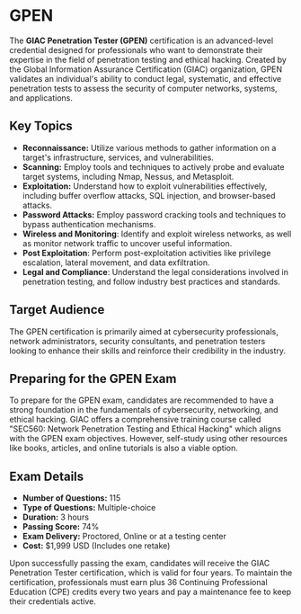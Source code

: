 # GPEN

The **GIAC Penetration Tester (GPEN)** certification is an advanced-level credential designed for professionals who want to demonstrate their expertise in the field of penetration testing and ethical hacking. Created by the Global Information Assurance Certification (GIAC) organization, GPEN validates an individual's ability to conduct legal, systematic, and effective penetration tests to assess the security of computer networks, systems, and applications.

## Key Topics

- **Reconnaissance:** Utilize various methods to gather information on a target's infrastructure, services, and vulnerabilities.
- **Scanning:** Employ tools and techniques to actively probe and evaluate target systems, including Nmap, Nessus, and Metasploit.
- **Exploitation:** Understand how to exploit vulnerabilities effectively, including buffer overflow attacks, SQL injection, and browser-based attacks.
- **Password Attacks:** Employ password cracking tools and techniques to bypass authentication mechanisms.
- **Wireless and Monitoring**: Identify and exploit wireless networks, as well as monitor network traffic to uncover useful information.
- **Post Exploitation**: Perform post-exploitation activities like privilege escalation, lateral movement, and data exfiltration.
- **Legal and Compliance**: Understand the legal considerations involved in penetration testing, and follow industry best practices and standards.

## Target Audience

The GPEN certification is primarily aimed at cybersecurity professionals, network administrators, security consultants, and penetration testers looking to enhance their skills and reinforce their credibility in the industry.

## Preparing for the GPEN Exam

To prepare for the GPEN exam, candidates are recommended to have a strong foundation in the fundamentals of cybersecurity, networking, and ethical hacking. GIAC offers a comprehensive training course called "SEC560: Network Penetration Testing and Ethical Hacking" which aligns with the GPEN exam objectives. However, self-study using other resources like books, articles, and online tutorials is also a viable option.

## Exam Details

- **Number of Questions:** 115
- **Type of Questions:** Multiple-choice
- **Duration:** 3 hours
- **Passing Score:** 74%
- **Exam Delivery:** Proctored, Online or at a testing center
- **Cost:** $1,999 USD (Includes one retake)

Upon successfully passing the exam, candidates will receive the GIAC Penetration Tester certification, which is valid for four years. To maintain the certification, professionals must earn plus 36 Continuing Professional Education (CPE) credits every two years and pay a maintenance fee to keep their credentials active.
